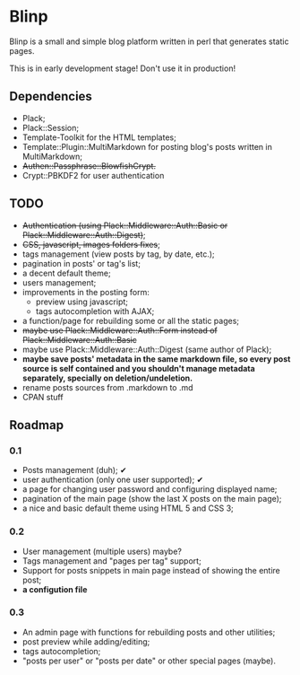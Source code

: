 # Blinp
Blinp is a small and simple blog platform written in perl that generates static pages.

This is in early development stage! Don't use it in production!

## Dependencies
* Plack;
* Plack::Session;
* Template-Toolkit for the HTML templates;
* Template::Plugin::MultiMarkdown for posting blog's posts written in MultiMarkdown;
* ~~Authen::Passphrase::BlowfishCrypt.~~
* Crypt::PBKDF2 for user authentication

## TODO
* ~~Authentication (using Plack::Middleware::Auth::Basic or Plack::Middleware::Auth::Digest)~~;
* ~~CSS, javascript, images folders fixes~~;
* tags management (view posts by tag, by date, etc.);
* pagination in posts' or tag's list;
* a decent default theme;
* users management;
* improvements in the posting form:
	* preview using javascript;
	* tags autocompletion with AJAX;
* a function/page for rebuilding some or all the static pages;
* ~~maybe use Plack::Middleware::Auth::Form instead of Plack::Middleware::Auth::Basic~~
* maybe use Plack::Middleware::Auth::Digest (same author of Plack);
* __maybe save posts' metadata in the same markdown file, so every post source is self contained and you shouldn't manage metadata separately, specially on deletion/undeletion.__
* rename posts sources from .markdown to .md
* CPAN stuff

## Roadmap
### 0.1
* Posts management (duh); ✔
* user authentication (only one user supported); ✔
* a page for changing user password and configuring displayed name;
* pagination of the main page (show the last X posts on the main page);
* a nice and basic default theme using HTML 5 and CSS 3;

### 0.2
* User management (multiple users) maybe?
* Tags management and "pages per tag" support;
* Support for posts snippets in main page instead of showing the entire post;
* __a configution file__


### 0.3
* An admin page with functions for rebuilding posts and other utilities;
* post preview while adding/editing;
* tags autocompletion;
* "posts per user" or "posts per date" or other special pages (maybe).
